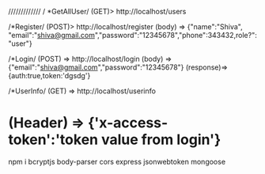 ///////////// /
*GetAllUser/ (GET)> http://localhost/users

/*Register/ (POST)> http://localhost/register (body) => {"name":"Shiva", "email":"shiva@gmail.com","password":"12345678","phone":343432,role?":"user"}

/*Login/ (POST) => http://localhost/login (body) => {"email":"shiva@gmail.com","password":"12345678"} (response)=> {auth:true,token:'dgsdg'}

/*UserInfo/ (GET) => http://localhost/userinfo 
# (Header) => {'x-access-token':'token value from login'}

npm i bcryptjs body-parser cors express jsonwebtoken mongoose
